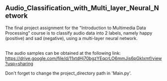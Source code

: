 ## Audio_Classification_with_Multi_layer_Neural_Network
The final project assignment for the "Introduction to Multimedia Data Processing" course is to classify audio data into 2 labels, namely happy (positive) and sad (negative), using a multi-layer neural network.<br><br>

The audio samples can be obtained at the following link: https://drive.google.com/file/d/11xtdHj70bgzYEqcrLO6mmJis6pGkIxmf/view?usp=sharing

Don't forget to change the project_directory path in 'Main.py'.
